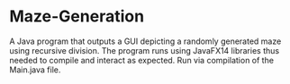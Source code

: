 # Maze-Generation
A Java program that outputs a GUI depicting a randomly generated maze using recursive division. 
The program runs using JavaFX14 libraries thus needed to compile and interact as expected.
Run via compilation of the Main.java file.